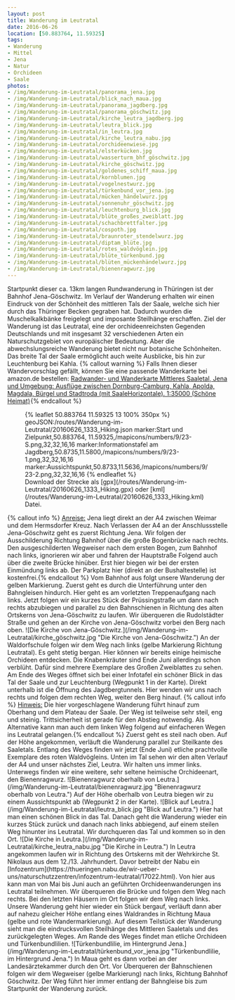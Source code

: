 ```yaml
---
layout: post
title: Wanderung im Leutratal
date: 2016-06-26
location: [50.883764, 11.59325]
tags:
- Wanderung
- Mittel
- Jena
- Natur
- Orchideen
- Saale
photos:
- /img/Wanderung-im-Leutratal/panorama_jena.jpg
- /img/Wanderung-im-Leutratal/blick_nach_maua.jpg
- /img/Wanderung-im-Leutratal/panorama_jagdberg.jpg
- /img/Wanderung-im-Leutratal/panorama_göschwitz.jpg
- /img/Wanderung-im-Leutratal/kirche_leutra_jagdberg.jpg
- /img/Wanderung-im-Leutratal/leutra_blick.jpg
- /img/Wanderung-im-Leutratal/in_leutra.jpg
- /img/Wanderung-im-Leutratal/kirche_leutra_nabu.jpg
- /img/Wanderung-im-Leutratal/orchideenwiese.jpg
- /img/Wanderung-im-Leutratal/elsterkücken.jpg
- /img/Wanderung-im-Leutratal/wasserturm_bhf_göschwitz.jpg
- /img/Wanderung-im-Leutratal/kirche_göschwitz.jpg
- /img/Wanderung-im-Leutratal/goldenes_schiff_maua.jpg
- /img/Wanderung-im-Leutratal/kornblumen.jpg
- /img/Wanderung-im-Leutratal/vogelnestwurz.jpg
- /img/Wanderung-im-Leutratal/türkenbund_vor_jena.jpg
- /img/Wanderung-im-Leutratal/mücken_händelwurz.jpg
- /img/Wanderung-im-Leutratal/sonnenuhr_göschwitz.jpg
- /img/Wanderung-im-Leutratal/leuchtenburg_blick.jpg
- /img/Wanderung-im-Leutratal/blüte_großes_zweiblatt.jpg
- /img/Wanderung-im-Leutratal/schachbrettfalter.jpg
- /img/Wanderung-im-Leutratal/cospoth.jpg
- /img/Wanderung-im-Leutratal/braunroter_stendelwurz.jpg
- /img/Wanderung-im-Leutratal/diptam_blüte.jpg
- /img/Wanderung-im-Leutratal/rotes_waldvöglein.jpg
- /img/Wanderung-im-Leutratal/blüte_türkenbund.jpg
- /img/Wanderung-im-Leutratal/blüten_mückenhändelwurz.jpg
- /img/Wanderung-im-Leutratal/bienenragwurz.jpg
---
```

Startpunkt dieser ca. 13km langen Rundwanderung in Thüringen ist der Bahnhof Jena-Göschwitz. Im Verlauf der Wanderung erhalten wir einen Eindruck von der Schönheit des mittleren Tals der Saale, welche sich hier durch das Thüringer Becken gegraben hat. Dadurch wurden die Muschelkalkbänke freigelegt und imposante Steilhänge erschaffen. Ziel der Wanderung ist das Leutratal, eine der orchideenreichsten Gegenden Deutschlands und mit insgesamt 32 verschiedenen Arten ein Naturschutzgebiet von europäischer Bedeutung. Aber die abwechslungsreiche Wanderung bietet nicht nur botanische Schönheiten. Das breite Tal der Saale ermöglicht auch weite Ausblicke, bis hin zur Leuchtenburg bei Kahla.
{% callout warning %}
Falls Ihnen dieser Wandervorschlag gefällt, können Sie eine passende Wanderkarte bei amazon.de bestellen:
<a rel="nofollow" href="https://www.amazon.de/Radwander--Wanderkarte-Mittleres-Saaletal-Umgebung/dp/3895910988/ref=as_li_ss_tl?ie=UTF8&qid=1467123538&sr=8-1&keywords=Wanderkarte+Jena&linkCode=ll1&tag=thueringergip-21&linkId=0abeccb38575fb28cf2315fd81bdcf70
">Radwander- und Wanderkarte Mittleres Saaletal, Jena und Umgebung: Ausflüge zwischen Dornburg-Camburg, Kahla, Apolda, Magdala, Bürgel und Stadtroda (mit SaaleHorizontale). 1:35000 (Schöne Heimat)</a><img src="https://ir-de.amazon-adsystem.com/e/ir?t=thueringergip-21&l=as2&o=3&a=3895910988" width="1" height="1" border="0" alt="" style="border:none !important; margin:0px !important;" />{% endcallout %}
<figure>
{% leaflet 50.883764 11.59325 13 100% 350px %}
geoJSON:/routes/Wanderung-im-Leutratal/20160626_1333_Hiking.json
marker:Start und Zielpunkt,50.883764, 11.59325,/mapicons/numbers/9/23-S.png,32,32,16,16
marker:Informationstafel am Jagdberg,50.8735,11.5800,/mapicons/numbers/9/23-1.png,32,32,16,16
marker:Aussichtspunkt,50.8733,11.5636,/mapicons/numbers/9/23-2.png,32,32,16,16
{% endleaflet %}
<figcaption>Download der Strecke als [gpx](/routes/Wanderung-im-Leutratal/20160626_1333_Hiking.gpx) oder [kml](/routes/Wanderung-im-Leutratal/20160626_1333_Hiking.kml) Datei.</figcaption></figure>
<!-- more -->{% callout info %}
<u>Anreise:</u> Jena liegt direkt an der A4 zwischen Weimar und dem Hermsdorfer Kreuz. Nach Verlassen der A4 an der Anschlussstelle Jena-Göschwitz geht es zuerst Richtung Jena. Wir folgen der Ausschilderung Richtung Bahnhof über die große Bogenbrücke nach rechts. Den ausgeschilderten Wegweiser nach dem ersten Bogen, zum Bahnhof nach links, ignorieren wir aber und fahren der Hauptstraße Folgend auch über die zweite Brücke hinüber. Erst hier biegen wir bei der ersten Einmündung links ab. Der Parkplatz hier (direkt an der Bushaltestelle) ist kostenfrei.{% endcallout %}
Vom Bahnhof aus folgt unsere Wanderung der gelben Markierung. Zuerst geht es durch die Unterführung unter den Bahngleisen hindurch. Hier geht es am vorletzten Treppenaufgang nach links. Jetzt folgen wir ein kurzes Stück der Prüssingstraße um dann nach rechts abzubiegen und parallel zu den Bahnschienen in Richtung des alten Ortskerns von Jena-Göschwitz zu laufen. Wir überqueren die Rudolstädter Straße und gehen an der Kirche von Jena-Göschwitz vorbei den Berg nach oben.
![Die Kirche von Jena-Göschwitz.](/img/Wanderung-im-Leutratal/kirche_göschwitz.jpg "Die Kirche von Jena-Göschwitz.")
An der Waldorfschule folgen wir dem Weg nach links (gelbe Markierung Richtung Leutratal). Es geht stetig bergan. Hier können wir bereits einige heimische Orchideen entdecken. Die Knabenkräuter sind Ende Juni allerdings schon verblüht. Dafür sind mehrere Exemplare des Großen Zweiblattes zu sehen. Am Ende des Weges öffnet sich bei einer Infotafel ein schöner Blick in das Tal der Saale und zur Leuchtenburg (Wegpunkt 1 in der Karte). Direkt unterhalb ist die Öffnung des Jagdbergtunnels. Hier wenden wir uns nach rechts und folgen dem rechten Weg, weiter den Berg hinauf.
{% callout info %}
<u>Hinweis:</u> Die hier vorgeschlagene Wanderung führt hinauf zum Oberhang und dem Plateau der Saale. Der Weg ist teilweise sehr steil, eng und steinig. Trittsicherheit ist gerade für den Abstieg notwendig. Als Alternative kann man auch dem linken Weg folgend auf einfacheren Wegen ins Leutratal gelangen.{% endcallout %}
Zuerst geht es steil nach oben. Auf der Höhe angekommen, verläuft die Wanderung parallel zur Steilkante des Saaletals. Entlang des Weges finden wir jetzt (Ende Juni) etliche prachtvolle Exemplare des roten Waldvögleins. Unten im Tal sehen wir den alten Verlauf der A4 und  unser nächstes Ziel, Leutra. Wir halten uns immer links. Unterwegs finden wir eine weitere, sehr seltene heimische Orchideenart, den Bienenragwurz.
![Bienenragwurz oberhalb von Leutra.](/img/Wanderung-im-Leutratal/bienenragwurz.jpg "Bienenragwurz oberhalb von Leutra.")
Auf der Höhe oberhalb von Leutra biegen wir zu einem Aussichtspunkt ab (Wegpunkt 2 in der Karte).
![Blick auf Leutra.](/img/Wanderung-im-Leutratal/leutra_blick.jpg "Blick auf Leutra.")
Hier hat man einen schönen Blick in das Tal. Danach geht die Wanderung wieder ein kurzes Stück zurück und danach nach links abbiegend, auf einem steilen Weg hinunter ins Leutratal. Wir durchqueren das Tal und kommen so in den Ort.
![Die Kirche in Leutra.](/img/Wanderung-im-Leutratal/kirche_leutra_nabu.jpg "Die Kirche in Leutra.")
In Leutra angekommen laufen wir in Richtung des Ortskerns mit der Wehrkirche St. Nikolaus aus dem 12./13. Jahrhundert. Davor betreibt der Nabu ein [Infozentrum](https://thueringen.nabu.de/wir-ueber-uns/naturschutzzentren/infozentrum-leutratal/17022.html). Von hier aus kann man von Mai bis Juni auch an geführten Orchideenwanderungen ins Leutratal teilnehmen.
Wir überqueren die Brücke und folgen dem Weg nach rechts. Bei den letzten Häusern im Ort folgen wir dem Weg nach links. Unsere Wanderung geht hier wieder ein Stück bergauf, verläuft dann aber auf nahezu gleicher Höhe entlang eines Waldrandes in Richtung Maua (gelbe und rote Wandermarkierung). Auf diesem Teilstück der Wanderung sieht man die eindrucksvollen Steilhänge des Mittleren Saaletals und des zurückgelegten Weges. Am Rande des Weges findet man etliche Orchideen und Türkenbundlilien.
![Türkenbundlilie, im Hintergrund Jena.](/img/Wanderung-im-Leutratal/türkenbund_vor_jena.jpg "Türkenbundlilie, im Hintergrund Jena.")
In Maua geht es dann vorbei an der Landesärztekammer durch den Ort. Vor Überqueren der Bahnschienen folgen wir dem Wegweiser (gelbe Markierung) nach links, Richtung Bahnhof Göschwitz. Der Weg führt hier immer entlang der Bahngleise bis zum Startpunkt der Wanderung zurück.
